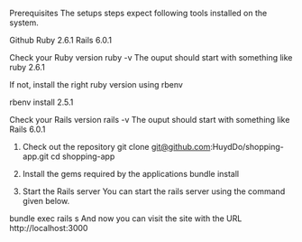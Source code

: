Prerequisites
The setups steps expect following tools installed on the system.

  Github
  Ruby 2.6.1
  Rails 6.0.1

  Check your Ruby version
  ruby -v
  The ouput should start with something like ruby 2.6.1
  
  If not, install the right ruby version using rbenv

  rbenv install 2.5.1

  Check your Rails version
  rails -v
  The ouput should start with something like Rails 6.0.1


1. Check out the repository
  git clone git@github.com:HuydDo/shopping-app.git
  cd shopping-app


2. Install the gems required by the applications
   bundle install

3. Start the Rails server
You can start the rails server using the command given below.

bundle exec rails s
And now you can visit the site with the URL http://localhost:3000
